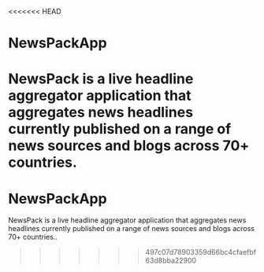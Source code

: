<<<<<<< HEAD
# NewsPackApp
NewsPack is a live headline aggregator application that aggregates news headlines currently published on a range of news sources and blogs across 70+ countries. 
=======
# NewsPackApp
NewsPack is a live headline aggregator application that aggregates news headlines currently published on a range of news sources and blogs across 70+ countries..
>>>>>>> 497c07d78903359d66bc4cfaefbf63d8bba22900
